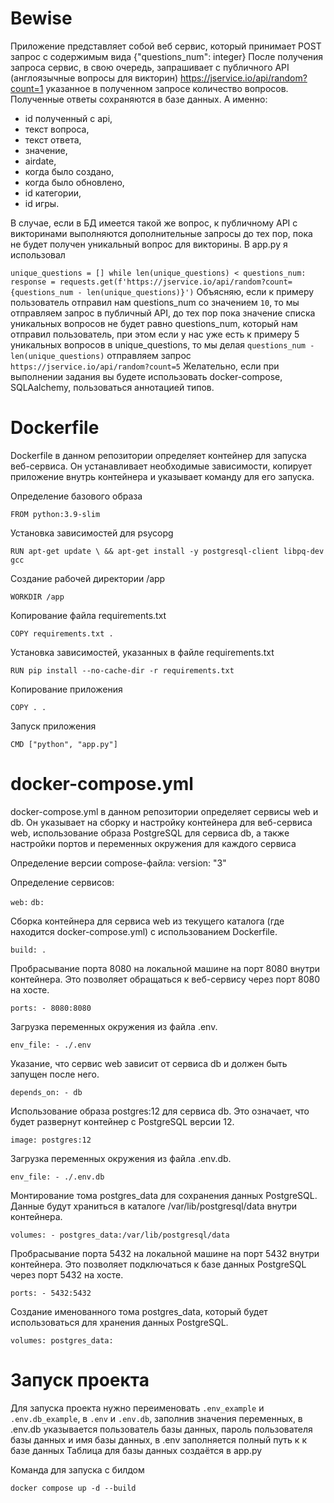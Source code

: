 # Bewise

Приложение представляет собой веб сервис, который принимает POST запрос с содержимым вида {"questions_num": integer}
После получения запроса сервис, в свою очередь, запрашивает с публичного API (англоязычные вопросы для викторин) https://jservice.io/api/random?count=1 указанное в полученном запросе количество вопросов.
Полученные ответы сохраняются в базе данных. А именно: 
- id полученный с api, 
- текст вопроса, 
- текст ответа, 
- значение, 
- airdate, 
- когда было создано, 
- когда было обновлено, 
- id категории, 
- id игры. 

В случае, если в БД имеется такой же вопрос, к публичному API с викторинами выполняются дополнительные запросы до тех пор, пока не будет получен уникальный вопрос для викторины.
В app.py я использовал

`unique_questions = []
    while len(unique_questions) < questions_num:
        response = requests.get(f'https://jservice.io/api/random?count={questions_num - len(unique_questions)}')`
Объясняю, если к примеру пользователь отправил нам questions_num со значением `10`, то мы отправляем запрос в публичный API, до тех пор пока значение списка уникальных вопросов не будет равно questions_num, который нам отправил пользователь, при этом если у нас уже есть к примеру 5 уникальных вопросов в unique_questions, то мы делая `questions_num - len(unique_questions)` отправляем запрос `https://jservice.io/api/random?count=5`
Желательно, если при выполнении задания вы будете использовать docker-compose, SQLAalchemy,  пользоваться аннотацией типов.


# Dockerfile
Dockerfile в данном репозитории определяет контейнер для запуска веб-сервиса. Он устанавливает необходимые зависимости, копирует приложение внутрь контейнера и указывает команду для его запуска.

Определение базового образа

`FROM python:3.9-slim`

Установка зависимостей для psycopg

`RUN apt-get update \
    && apt-get install -y postgresql-client libpq-dev gcc`

Создание рабочей директории /app

`WORKDIR /app`

Копирование файла requirements.txt 

`COPY requirements.txt .`

Установка зависимостей, указанных в файле requirements.txt

`RUN pip install --no-cache-dir -r requirements.txt`

Копирование приложения

`COPY . .`

Запуск приложения

`CMD ["python", "app.py"]`


# docker-compose.yml
docker-compose.yml в данном репозитории определяет сервисы web и db. Он указывает на сборку и настройку контейнера для веб-сервиса web, использование образа PostgreSQL для сервиса db, а также настройки портов и переменных окружения для каждого сервиса

Определение версии compose-файла: version: "3"

Определение сервисов:

`web:`
`db:`

Сборка контейнера для сервиса web из текущего каталога (где находится docker-compose.yml) с использованием Dockerfile.

`build: .`

Пробрасывание порта 8080 на локальной машине на порт 8080 внутри контейнера. Это позволяет обращаться к веб-сервису через порт 8080 на хосте.

`ports: - 8080:8080`

Загрузка переменных окружения из файла .env.

`env_file: - ./.env`

Указание, что сервис web зависит от сервиса db и должен быть запущен после него.

`depends_on: - db`

Использование образа postgres:12 для сервиса db. Это означает, что будет развернут контейнер с PostgreSQL версии 12.

`image: postgres:12`

Загрузка переменных окружения из файла .env.db.

`env_file: - ./.env.db`

Монтирование тома postgres_data для сохранения данных PostgreSQL. Данные будут храниться в каталоге /var/lib/postgresql/data внутри контейнера.

`volumes: - postgres_data:/var/lib/postgresql/data`

Пробрасывание порта 5432 на локальной машине на порт 5432 внутри контейнера. Это позволяет подключаться к базе данных PostgreSQL через порт 5432 на хосте.

`ports: - 5432:5432`

Создание именованного тома postgres_data, который будет использоваться для хранения данных PostgreSQL.

`volumes: postgres_data:`


# Запуск проекта
Для запуска проекта нужно переименовать `.env_example` и `.env.db_example`, в `.env` и `.env.db`, заполнив значения переменных, в .env.db указывается пользователь базы данных, пароль пользователя базы данных и имя базы данных, в .env заполняется полный путь к к базе данных
Таблица для базы данных создаётся в app.py

Команда для запуска с билдом

`docker compose up -d --build`
